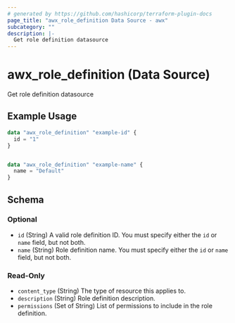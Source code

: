 ```yaml
---
# generated by https://github.com/hashicorp/terraform-plugin-docs
page_title: "awx_role_definition Data Source - awx"
subcategory: ""
description: |-
  Get role definition datasource
---
```


# awx_role_definition (Data Source)

Get role definition datasource

## Example Usage

```terraform
data "awx_role_definition" "example-id" {
  id = "1"
}


data "awx_role_definition" "example-name" {
  name = "Default"
}
```

<!-- schema generated by tfplugindocs -->
## Schema

### Optional

- `id` (String) A valid role definition ID. You must specify either the `id` or `name` field, but not both.
- `name` (String) Role definition name. You must specify either the `id` or `name` field, but not both.

### Read-Only

- `content_type` (String) The type of resource this applies to.
- `description` (String) Role definition description.
- `permissions` (Set of String) List of permissions to include in the role definition.
